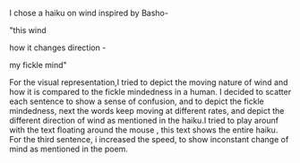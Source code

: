 I chose a haiku on wind inspired by Basho- 

"this wind

how it changes direction -

my fickle mind"

For the visual representation,I tried to depict the moving nature of wind and how it is compared to the fickle mindedness in a human. 
I decided to scatter each sentence to show a sense of confusion, and to depict the fickle mindedness, next the words keep moving at different rates, and depict the different direction of wind as mentioned in the haiku.I tried to play arounf with the text floating around the mouse , this text shows the entire haiku. For the third sentence, i increased the speed, to show inconstant change of mind as mentioned in the poem. 